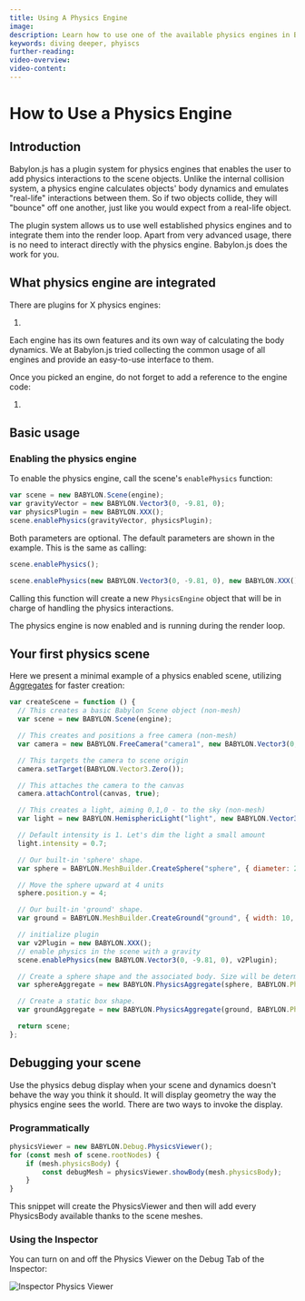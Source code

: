 ```yaml
---
title: Using A Physics Engine
image:
description: Learn how to use one of the available physics engines in Babylon.js.
keywords: diving deeper, phyiscs
further-reading:
video-overview:
video-content:
---
```


# How to Use a Physics Engine

## Introduction

Babylon.js has a plugin system for physics engines that enables the user to add physics interactions to the scene objects.
Unlike the internal collision system, a physics engine calculates objects' body dynamics and emulates "real-life" interactions between them. So if two objects collide, they will "bounce" off one another, just like you would expect from a real-life object.

The plugin system allows us to use well established physics engines and to integrate them into the render loop. Apart from very advanced usage, there is no need to interact directly with the physics engine. Babylon.js does the work for you.

## What physics engine are integrated

There are plugins for X physics engines:

1.

Each engine has its own features and its own way of calculating the body dynamics. We at Babylon.js tried collecting the common usage of all engines and provide an easy-to-use interface to them.

Once you picked an engine, do not forget to add a reference to the engine code:

1.

## Basic usage

### Enabling the physics engine

To enable the physics engine, call the scene's `enablePhysics` function:

```javascript
var scene = new BABYLON.Scene(engine);
var gravityVector = new BABYLON.Vector3(0, -9.81, 0);
var physicsPlugin = new BABYLON.XXX();
scene.enablePhysics(gravityVector, physicsPlugin);
```

Both parameters are optional. The default parameters are shown in the example. This is the same as calling:

```javascript
scene.enablePhysics();
```

```javascript
scene.enablePhysics(new BABYLON.Vector3(0, -9.81, 0), new BABYLON.XXX());
```

Calling this function will create a new `PhysicsEngine` object that will be in charge of handling the physics interactions.

The physics engine is now enabled and is running during the render loop.

## Your first physics scene

Here we present a minimal example of a physics enabled scene, utilizing [Aggregates](/features/featuresDeepDive/physics/aggregates) for faster creation:

```javascript
var createScene = function () {
  // This creates a basic Babylon Scene object (non-mesh)
  var scene = new BABYLON.Scene(engine);

  // This creates and positions a free camera (non-mesh)
  var camera = new BABYLON.FreeCamera("camera1", new BABYLON.Vector3(0, 5, -10), scene);

  // This targets the camera to scene origin
  camera.setTarget(BABYLON.Vector3.Zero());

  // This attaches the camera to the canvas
  camera.attachControl(canvas, true);

  // This creates a light, aiming 0,1,0 - to the sky (non-mesh)
  var light = new BABYLON.HemisphericLight("light", new BABYLON.Vector3(0, 1, 0), scene);

  // Default intensity is 1. Let's dim the light a small amount
  light.intensity = 0.7;

  // Our built-in 'sphere' shape.
  var sphere = BABYLON.MeshBuilder.CreateSphere("sphere", { diameter: 2, segments: 32 }, scene);

  // Move the sphere upward at 4 units
  sphere.position.y = 4;

  // Our built-in 'ground' shape.
  var ground = BABYLON.MeshBuilder.CreateGround("ground", { width: 10, height: 10 }, scene);

  // initialize plugin
  var v2Plugin = new BABYLON.XXX();
  // enable physics in the scene with a gravity
  scene.enablePhysics(new BABYLON.Vector3(0, -9.81, 0), v2Plugin);

  // Create a sphere shape and the associated body. Size will be determined automatically.
  var sphereAggregate = new BABYLON.PhysicsAggregate(sphere, BABYLON.PhysicsShapeType.SPHERE, { mass: 1 }, scene);

  // Create a static box shape.
  var groundAggregate = new BABYLON.PhysicsAggregate(ground, BABYLON.PhysicsShapeType.BOX, { mass: 0 }, scene);

  return scene;
};
```

## Debugging your scene

Use the physics debug display when your scene and dynamics doesn't behave the way you think it should.
It will display geometry the way the physics engine sees the world.
There are two ways to invoke the display.

### Programmatically

```javascript
physicsViewer = new BABYLON.Debug.PhysicsViewer();
for (const mesh of scene.rootNodes) {
    if (mesh.physicsBody) {
        const debugMesh = physicsViewer.showBody(mesh.physicsBody);
    }
}
```

This snippet will create the PhysicsViewer and then will add every PhysicsBody available thanks to the scene meshes.

### Using the Inspector

You can turn on and off the Physics Viewer on the Debug Tab of the Inspector:

![Inspector Physics Viewer](/img/features/physics/inspector-physics-viewer.gif)
